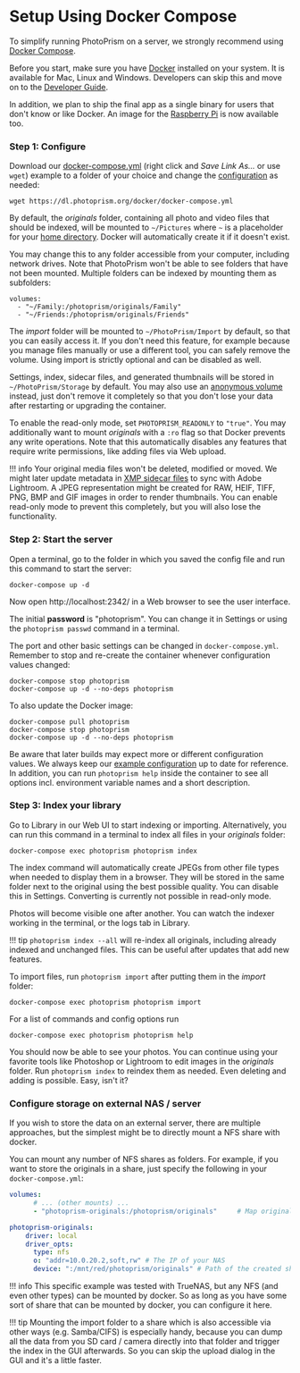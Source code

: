 # Setup Using Docker Compose

To simplify running PhotoPrism on a server, we strongly recommend using [Docker Compose](https://docs.docker.com/compose/).

Before you start, make sure you have [Docker](https://store.docker.com/search?type=edition&offering=community) installed on your system. 
It is available for Mac, Linux and Windows.
Developers can skip this and move on to the [Developer Guide](https://github.com/photoprism/photoprism/wiki).

In addition, we plan to ship the final app as a single binary for users that don't know or like Docker.
An image for the [Raspberry Pi](raspberry-pi.md) is now available too.

### Step 1: Configure ###

Download our [docker-compose.yml](https://dl.photoprism.org/docker/docker-compose.yml) (right click and *Save Link As...* or use `wget`) 
example to a folder of your choice and change the [configuration](config-options.md) as needed:

```
wget https://dl.photoprism.org/docker/docker-compose.yml
```

By default, the *originals* folder, containing all photo and video files that should be indexed, 
will be mounted to `~/Pictures` where `~` is a placeholder for your [home directory](https://en.wikipedia.org/wiki/Home_directory).
Docker will automatically create it if it doesn't exist. 

You may change this to any folder accessible from your computer, including network drives. 
Note that PhotoPrism won't be able to see folders that have not been mounted.
Multiple folders can be indexed by mounting them as subfolders:

```
volumes:
  - "~/Family:/photoprism/originals/Family"
  - "~/Friends:/photoprism/originals/Friends"
``` 

The *import* folder will be mounted to `~/PhotoPrism/Import` by default, so that you can easily access it.
If you don't need this feature, for example because you manage files manually or use a different tool, 
you can safely remove the volume. Using import is strictly optional and can be disabled as well.

Settings, index, sidecar files, and generated thumbnails will be stored in `~/PhotoPrism/Storage` by default. 
You may also use an [anonymous volume](https://docs.docker.com/storage/bind-mounts/) instead, just don't remove
it completely so that you don't lose your data after restarting or upgrading the container.

To enable the read-only mode, set `PHOTOPRISM_READONLY` to `"true"`. You may additionally want to 
mount *originals* with a `:ro` flag so that Docker prevents any write operations. Note that this
automatically disables any features that require write permissions, like adding files via Web upload.
    
!!! info
    Your original media files won't be deleted, modified or moved. We might later update metadata in 
    [XMP sidecar files](https://www.adobe.com/products/xmp.html) to
    sync with Adobe Lightroom.
    A JPEG representation might be created for RAW, HEIF, TIFF, PNG, BMP and GIF images in order to render 
    thumbnails. You can enable read-only mode to prevent this completely, but you will also lose the functionality.

### Step 2: Start the server ###

Open a terminal, go to the folder in which you saved the config file and run this command to start the server:

```
docker-compose up -d
```

Now open http://localhost:2342/ in a Web browser to see the user interface.

The initial **password** is "photoprism". You can change it in Settings or using 
the `photoprism passwd` command in a terminal.

The port and other basic settings can be changed in `docker-compose.yml`.
Remember to stop and re-create the container whenever configuration values changed:

```
docker-compose stop photoprism
docker-compose up -d --no-deps photoprism
```

To also update the Docker image:

```
docker-compose pull photoprism
docker-compose stop photoprism
docker-compose up -d --no-deps photoprism
```

Be aware that later builds may expect more or different configuration values.
We always keep our [example configuration](https://dl.photoprism.org/docker/) up to date for reference.
In addition, you can run `photoprism help` inside the container to see all options incl. 
environment variable names and a short description.

### Step 3: Index your library ###

Go to Library in our Web UI to start indexing or importing. Alternatively, you can run this command 
in a terminal to index all files in your *originals* folder:

```
docker-compose exec photoprism photoprism index
```

The index command will automatically create JPEGs from other file types when needed to display them in a browser.
They will be stored in the same folder next to the original using the best possible quality.
You can disable this in Settings. Converting is currently not possible in read-only mode.

Photos will become visible one after another. You can watch the indexer working in the terminal, or the logs tab in Library.

!!! tip
    `photoprism index --all` will re-index all originals, including already indexed and unchanged files. This can be
    useful after updates that add new features.

To import files, run `photoprism import` after putting them in the *import* folder:

```
docker-compose exec photoprism photoprism import
```

For a list of commands and config options run

```
docker-compose exec photoprism photoprism help
```

You should now be able to see your photos. You can continue using your favorite tools like Photoshop or Lightroom
to edit images in the *originals* folder. Run `photoprism index` to reindex them as needed.
Even deleting and adding is possible. Easy, isn't it?


### Configure storage on external NAS / server
If you wish to store the data on an external server, there are multiple approaches, but the simplest might be to directly mount a NFS share with docker.

You can mount any number of NFS shares as folders. For example, if you want to store the originals in a share, just specify the following in your `docker-compose.yml`:

```yaml
volumes:
      # ... (other mounts) ...
      - "photoprism-originals:/photoprism/originals"     # Map originals folder to its own volume.

photoprism-originals:
    driver: local
    driver_opts:
      type: nfs
      o: "addr=10.0.20.2,soft,rw" # The IP of your NAS
      device: ":/mnt/red/photoprism/originals" # Path of the created share on your NAS
```

!!! info 
    This specific example was tested with TrueNAS, but any NFS (and even other types) can be mounted by docker. So as long as you have some sort of share that can be mounted by docker, you can configure it here.

!!! tip 
    Mounting the import folder to a share which is also accessible via other ways (e.g. Samba/CIFS) is especially handy, because you can dump all the data from you SD card / camera directly into that folder and trigger the index in the GUI afterwards. So you can skip the upload dialog in the GUI and it's a little faster.
